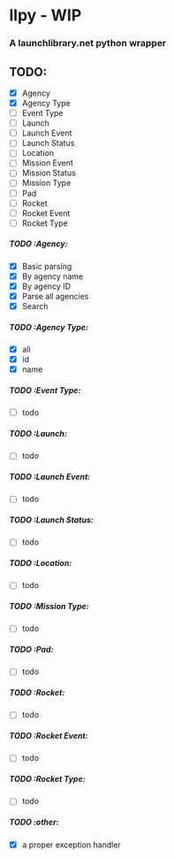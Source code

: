 # llpy - WIP
### A launchlibrary.net python wrapper

## TODO:
- [x] Agency
- [x] Agency Type
- [ ] Event Type
- [ ] Launch
- [ ] Launch Event
- [ ] Launch Status
- [ ] Location
- [ ] Mission Event
- [ ] Mission Status
- [ ] Mission Type
- [ ] Pad
- [ ] Rocket
- [ ] Rocket Event
- [ ] Rocket Type

##### TODO :Agency:
- [x] Basic parsing
- [x] By agency name
- [x] By agency ID
- [x] Parse all agencies
- [x] Search
##### TODO :Agency Type:
- [x] all
- [x] id
- [x] name
##### TODO :Event Type:
- [ ] todo
##### TODO :Launch:
- [ ] todo
##### TODO :Launch Event:
- [ ] todo
##### TODO :Launch Status:
- [ ] todo
##### TODO :Location:
- [ ] todo
##### TODO :Mission Type:
- [ ] todo
##### TODO :Pad:
- [ ] todo
##### TODO :Rocket:
- [ ] todo
##### TODO :Rocket Event:
- [ ] todo
##### TODO :Rocket Type:
- [ ] todo


##### TODO :other:
- [x] a proper exception handler
